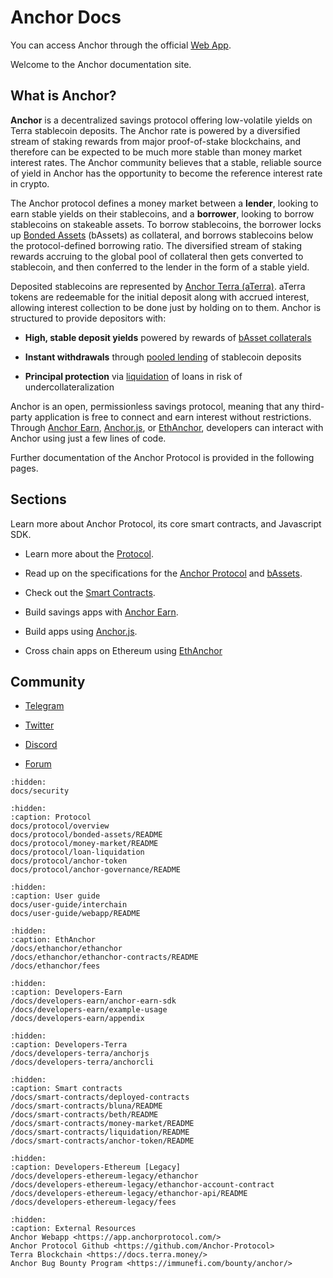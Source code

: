# Anchor Docs

You can access Anchor through the official [Web App](notion://www.notion.so/o/-MNbAlnRtgggkJfdtVsn/s/-MT-6Wb5pEQsulIrcwGJ/~/changes/gr4a3xt6eOR5RbmxYYbY/user-guide/webapp).

Welcome to the Anchor documentation site.

## What is Anchor?

**Anchor** is a decentralized savings protocol offering low-volatile yields on Terra stablecoin deposits. The Anchor rate is powered by a diversified stream of staking rewards from major proof-of-stake blockchains, and therefore can be expected to be much more stable than money market interest rates.  The Anchor community believes that a stable, reliable source of yield in Anchor has the opportunity to become the reference interest rate in crypto.

The Anchor protocol defines a money market between a **lender**, looking to earn stable yields on their stablecoins, and a **borrower**, looking to borrow stablecoins on stakeable assets. To borrow stablecoins, the borrower locks up [Bonded Assets](/docs/protocol/bonded-assets/README.md) (bAssets) as collateral, and borrows stablecoins below the protocol-defined borrowing ratio. The diversified stream of staking rewards accruing to the global pool of collateral then gets converted to stablecoin, and then conferred to the lender in the form of a stable yield.

Deposited stablecoins are represented by [Anchor Terra (aTerra)](docs/protocol/money-market/README.md#anchor-terra-aterra). aTerra tokens are redeemable for the initial deposit along with accrued interest, allowing interest collection to be done just by holding on to them. Anchor is structured to provide depositors with:

- **High, stable deposit yields** powered by rewards of [bAsset collaterals](docs/protocol/money-market.md#borrowing-terra-stablecoins)
    
- **Instant withdrawals** through [pooled lending](docs/protocol/money-market#depositing-terra-stablecoins) of stablecoin deposits
    
- **Principal protection** via [liquidation](/docs/protocol/loan-liquidation.md) of loans in risk of undercollateralization
    

Anchor is an open, permissionless savings protocol, meaning that any third-party application is free to connect and earn interest without restrictions. Through [Anchor Earn](/docs/developers-earn/anchor-earn-sdk.md), [Anchor.js](/docs/developers-terra/anchorjs.md), or [EthAnchor](/docs/developers-ethereum-legacy/ethanchor.md), developers can interact with Anchor using just a few lines of code.

Further documentation of the Anchor Protocol is provided in the following pages.

## Sections

Learn more about Anchor Protocol, its core smart contracts, and Javascript SDK.

- Learn more about the [Protocol](notion://www.notion.so/o/-MNbAlnRtgggkJfdtVsn/s/-MT-6Wb5pEQsulIrcwGJ/~/changes/gr4a3xt6eOR5RbmxYYbY/protocol/overview).
    
- Read up on the specifications for the [Anchor Protocol](https://anchorprotocol.com/docs/anchor-v1.1.pdf) and [bAssets](https://anchorprotocol.com/docs/The_bAsset_Protocol.pdf).
    
- Check out the [Smart Contracts](notion://www.notion.so/o/-MNbAlnRtgggkJfdtVsn/s/-MT-6Wb5pEQsulIrcwGJ/~/changes/gr4a3xt6eOR5RbmxYYbY/smart-contracts/deployed-contracts).
    
- Build savings apps with [Anchor Earn](notion://www.notion.so/o/-MNbAlnRtgggkJfdtVsn/s/-MT-6Wb5pEQsulIrcwGJ/~/changes/gr4a3xt6eOR5RbmxYYbY/developers-earn/anchor-earn-sdk).
    
- Build apps using [Anchor.js](notion://www.notion.so/o/-MNbAlnRtgggkJfdtVsn/s/-MT-6Wb5pEQsulIrcwGJ/~/changes/gr4a3xt6eOR5RbmxYYbY/developers-terra/anchor.js).
    
- Cross chain apps on Ethereum using [EthAnchor](notion://www.notion.so/o/-MNbAlnRtgggkJfdtVsn/s/-MT-6Wb5pEQsulIrcwGJ/~/changes/gr4a3xt6eOR5RbmxYYbY/developers-ethereum/ethanchor)
    

## Community

- [Telegram](https://t.me/anchor_official)
    
- [Twitter](https://twitter.com/anchor_protocol)
    
- [Discord](https://discord.gg/9aUYgpKZ9c)
    
- [Forum](https://forum.anchorprotocol.com/)


```{toctree}
:hidden:
docs/security
```

```{toctree}
:hidden:
:caption: Protocol
docs/protocol/overview
docs/protocol/bonded-assets/README
docs/protocol/money-market/README
docs/protocol/loan-liquidation
docs/protocol/anchor-token
docs/protocol/anchor-governance/README
```

```{toctree}
:hidden:
:caption: User guide
docs/user-guide/interchain
docs/user-guide/webapp/README
```


```{toctree}
:hidden:
:caption: EthAnchor
/docs/ethanchor/ethanchor
/docs/ethanchor/ethanchor-contracts/README
/docs/ethanchor/fees
```

```{toctree}
:hidden:
:caption: Developers-Earn
/docs/developers-earn/anchor-earn-sdk
/docs/developers-earn/example-usage
/docs/developers-earn/appendix
```

```{toctree}
:hidden:
:caption: Developers-Terra
/docs/developers-terra/anchorjs
/docs/developers-terra/anchorcli
```

```{toctree}
:hidden:
:caption: Smart contracts
/docs/smart-contracts/deployed-contracts
/docs/smart-contracts/bluna/README
/docs/smart-contracts/beth/README
/docs/smart-contracts/money-market/README
/docs/smart-contracts/liquidation/README
/docs/smart-contracts/anchor-token/README
```

```{toctree}
:hidden:
:caption: Developers-Ethereum [Legacy]
/docs/developers-ethereum-legacy/ethanchor
/docs/developers-ethereum-legacy/ethanchor-account-contract
/docs/developers-ethereum-legacy/ethanchor-api/README
/docs/developers-ethereum-legacy/fees
```

```{toctree}
:hidden:
:caption: External Resources
Anchor Webapp <https://app.anchorprotocol.com/>
Anchor Protocol Github <https://github.com/Anchor-Protocol>
Terra Blockchain <https://docs.terra.money/>
Anchor Bug Bounty Program <https://immunefi.com/bounty/anchor/>
```
